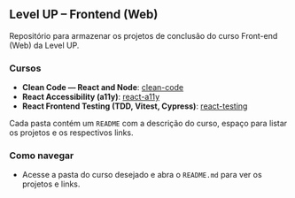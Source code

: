 ## Level UP – Frontend (Web)

Repositório para armazenar os projetos de conclusão do curso Front-end (Web) da Level UP.

### Cursos

- **Clean Code — React and Node**: [clean-code](./clean-code/)
- **React Accessibility (a11y)**: [react-a11y](./react-a11y/)
- **React Frontend Testing (TDD, Vitest, Cypress)**: [react-testing](./react-testing/)

Cada pasta contém um `README` com a descrição do curso, espaço para listar os projetos e os respectivos links.

### Como navegar

- Acesse a pasta do curso desejado e abra o `README.md` para ver os projetos e links.
